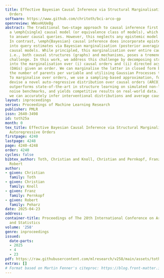 ```yaml
---
title: Effective Bayesian Causal Inference via Structural Marginalisation and Autoregressive
  Orders
software: https://www.github.com/chritoth/bci-arco-gp
openreview: WWoxHUUeBg
abstract: The traditional two-stage approach to causal inference first identifies
  a \emph{single} causal model (or equivalence class of models), which is then used
  to answer causal queries. However, this neglects any epistemic model uncertainty.
  In contrast, \emph{Bayesian} causal inference does incorporate epistemic uncertainty
  into query estimates via Bayesian marginalisation (posterior averaging) over \emph{all}
  causal models. While principled, this marginalisation over entire causal models,
  i.e., both causal structures (graphs) and mechanisms, poses a tremendous computational
  challenge. In this work, we address this challenge by decomposing structure marginalisation
  into the marginalisation over (i) causal orders and (ii) directed acyclic graphs
  (DAGs) given an order. We can marginalise the latter in closed form by limiting
  the number of parents per variable and utilising Gaussian Processes to model mechanisms.
  To marginalise over orders, we use a sampling-based approximation, for which we
  devise a novel auto-regressive distribution over causal orders (ARCO). Our method
  outperforms state-of-the-art in structure learning on simulated non-linear additive
  noise benchmarks, and yields competitive results on real-world data. Furthermore,
  we can accurately infer interventional distributions and average causal effects.
layout: inproceedings
series: Proceedings of Machine Learning Research
publisher: PMLR
issn: 2640-3498
id: toth25a
month: 0
tex_title: Effective Bayesian Causal Inference via Structural Marginalisation and
  Autoregressive Orders
firstpage: 4240
lastpage: 4248
page: 4240-4248
order: 4240
cycles: false
bibtex_author: Toth, Christian and Knoll, Christian and Pernkopf, Franz and Peharz,
  Robert
author:
- given: Christian
  family: Toth
- given: Christian
  family: Knoll
- given: Franz
  family: Pernkopf
- given: Robert
  family: Peharz
date: 2025-04-23
address:
container-title: Proceedings of The 28th International Conference on Artificial Intelligence
  and Statistics
volume: '258'
genre: inproceedings
issued:
  date-parts:
  - 2025
  - 4
  - 23
pdf: https://raw.githubusercontent.com/mlresearch/v258/main/assets/toth25a/toth25a.pdf
extras: []
# Format based on Martin Fenner's citeproc: https://blog.front-matter.io/posts/citeproc-yaml-for-bibliographies/
---
```

